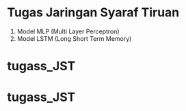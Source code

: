 # Tugas Jaringan Syaraf Tiruan
1. Model MLP (Multi Layer Perceptron)
2. Model LSTM (Long Short Term Memory)
# tugass_JST
# tugass_JST
